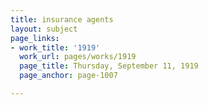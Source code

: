 ```yaml
---
title: insurance agents
layout: subject
page_links:
- work_title: '1919'
  work_url: pages/works/1919
  page_title: Thursday, September 11, 1919
  page_anchor: page-1007

---
```

